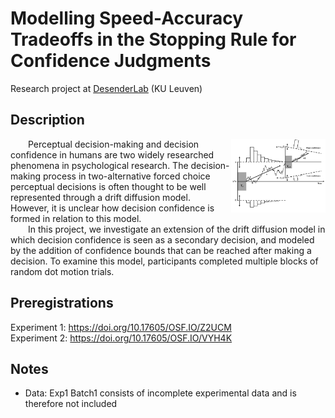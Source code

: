# Modelling Speed-Accuracy Tradeoffs in the Stopping Rule for Confidence Judgments

Research project at [DesenderLab](https://desenderlab.com/) (KU Leuven)  
   
## Description
  
<img src="Figures/DDM_ConfidenceBounds.png" alt="Extended DDM with confidence bounds figure" width="30%" style="display: block; margin: 0 auto;" img align="right"> 
  
&emsp;&emsp;Perceptual decision-making and decision confidence in humans are two widely researched phenomena in psychological research. The decision-making process in two-alternative forced choice perceptual decisions is often thought to be well represented through a drift diffusion model. However, it is unclear how decision confidence is formed in relation to this model.    
&emsp;&emsp;In this project, we investigate an extension of the drift diffusion model in which decision confidence is seen as a secondary decision, and modeled by the addition of confidence bounds that can be reached after making a decision. To examine this model, participants completed multiple blocks of random dot motion trials.  

## Preregistrations
Experiment 1: https://doi.org/10.17605/OSF.IO/Z2UCM  
Experiment 2: https://doi.org/10.17605/OSF.IO/VYH4K    

## Notes

- Data: Exp1 Batch1 consists of incomplete experimental data and is therefore not included 
